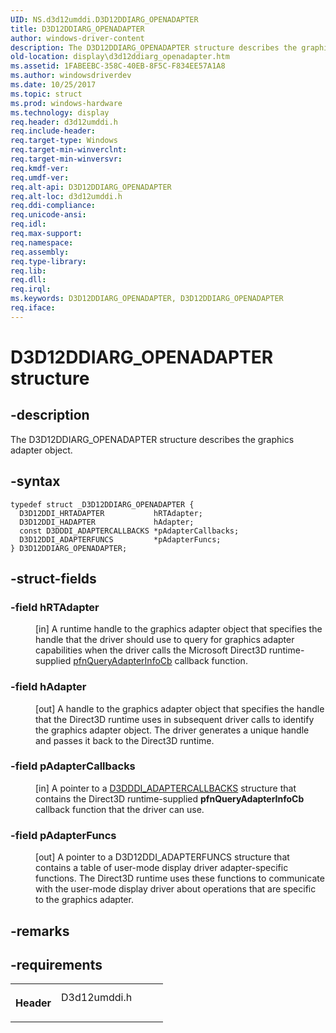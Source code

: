 ```yaml
---
UID: NS.d3d12umddi.D3D12DDIARG_OPENADAPTER
title: D3D12DDIARG_OPENADAPTER
author: windows-driver-content
description: The D3D12DDIARG_OPENADAPTER structure describes the graphics adapter object.
old-location: display\d3d12ddiarg_openadapter.htm
ms.assetid: 1FABEEBC-358C-40EB-8F5C-F834EE57A1A8
ms.author: windowsdriverdev
ms.date: 10/25/2017
ms.topic: struct
ms.prod: windows-hardware
ms.technology: display
req.header: d3d12umddi.h
req.include-header: 
req.target-type: Windows
req.target-min-winverclnt: 
req.target-min-winversvr: 
req.kmdf-ver: 
req.umdf-ver: 
req.alt-api: D3D12DDIARG_OPENADAPTER
req.alt-loc: d3d12umddi.h
req.ddi-compliance: 
req.unicode-ansi: 
req.idl: 
req.max-support: 
req.namespace: 
req.assembly: 
req.type-library: 
req.lib: 
req.dll: 
req.irql: 
ms.keywords: D3D12DDIARG_OPENADAPTER, D3D12DDIARG_OPENADAPTER
req.iface: 
---
```


# D3D12DDIARG_OPENADAPTER structure



## -description
<p>The D3D12DDIARG_OPENADAPTER structure describes the graphics adapter object.</p>


## -syntax

````
typedef struct _D3D12DDIARG_OPENADAPTER {
  D3D12DDI_HRTADAPTER           hRTAdapter;
  D3D12DDI_HADAPTER             hAdapter;
  const D3DDDI_ADAPTERCALLBACKS *pAdapterCallbacks;
  D3D12DDI_ADAPTERFUNCS         *pAdapterFuncs;
} D3D12DDIARG_OPENADAPTER;
````


## -struct-fields
<dl>

### -field <b>hRTAdapter</b>

<dd>
<p>[in] A runtime handle to the graphics adapter object that specifies the handle that the driver should use to query for graphics adapter capabilities when the driver calls the Microsoft Direct3D runtime-supplied <a href="https://msdn.microsoft.com/8008574f-a89e-4fed-b745-7cf5baa68e64">pfnQueryAdapterInfoCb</a> callback function. </p>
</dd>

### -field <b>hAdapter</b>

<dd>
<p>[out] A handle to the graphics adapter object that specifies the handle that the Direct3D runtime uses in subsequent driver calls to identify the graphics adapter object. The driver generates a unique handle and passes it back to the Direct3D runtime. </p>
</dd>

### -field <b>pAdapterCallbacks</b>

<dd>
<p>[in] A pointer to a <a href="https://msdn.microsoft.com/library/windows/hardware/ff544350">D3DDDI_ADAPTERCALLBACKS</a> structure that contains the Direct3D runtime-supplied <b>pfnQueryAdapterInfoCb</b> callback function that the driver can use.</p>
</dd>

### -field <b>pAdapterFuncs</b>

<dd>
<p>[out] A pointer to a D3D12DDI_ADAPTERFUNCS structure that contains a table of user-mode display driver adapter-specific functions. The Direct3D runtime uses these functions to communicate with the user-mode display driver about operations that are specific to the graphics adapter.</p>
</dd>
</dl>

## -remarks


## -requirements
<table>
<tr>
<th width="30%">
<p>Header</p>
</th>
<td width="70%">
<dl>
<dt>D3d12umddi.h</dt>
</dl>
</td>
</tr>
</table>